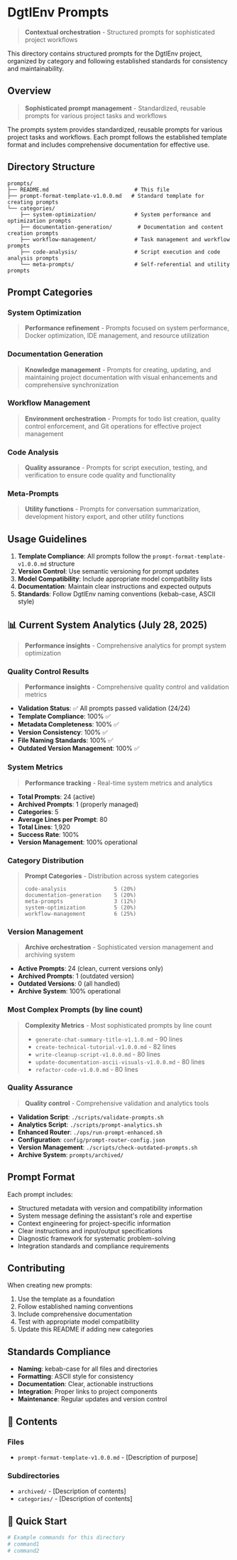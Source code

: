 # DgtlEnv Prompts

> **Contextual orchestration** - Structured prompts for sophisticated project workflows

This directory contains structured prompts for the DgtlEnv project, organized by category and following established standards for consistency and maintainability.

## Overview

> **Sophisticated prompt management** - Standardized, reusable prompts for various project tasks and workflows

The prompts system provides standardized, reusable prompts for various project tasks and workflows. Each prompt follows the established template format and includes comprehensive documentation for effective use.

## Directory Structure

```
prompts/
├── README.md                           # This file
├── prompt-format-template-v1.0.0.md   # Standard template for creating prompts
└── categories/
    ├── system-optimization/            # System performance and optimization prompts
    ├── documentation-generation/        # Documentation and content creation prompts
    ├── workflow-management/            # Task management and workflow prompts
    ├── code-analysis/                  # Script execution and code analysis prompts
    └── meta-prompts/                   # Self-referential and utility prompts
```

## Prompt Categories

### System Optimization
> **Performance refinement** - Prompts focused on system performance, Docker optimization, IDE management, and resource utilization

### Documentation Generation
> **Knowledge management** - Prompts for creating, updating, and maintaining project documentation with visual enhancements and comprehensive synchronization

### Workflow Management
> **Environment orchestration** - Prompts for todo list creation, quality control enforcement, and Git operations for effective project management

### Code Analysis
> **Quality assurance** - Prompts for script execution, testing, and verification to ensure code quality and functionality

### Meta-Prompts
> **Utility functions** - Prompts for conversation summarization, development history export, and other utility functions

## Usage Guidelines

1. **Template Compliance**: All prompts follow the `prompt-format-template-v1.0.0.md` structure
2. **Version Control**: Use semantic versioning for prompt updates
3. **Model Compatibility**: Include appropriate model compatibility lists
4. **Documentation**: Maintain clear instructions and expected outputs
5. **Standards**: Follow DgtlEnv naming conventions (kebab-case, ASCII style)

## 📊 Current System Analytics (July 28, 2025)

> **Performance insights** - Comprehensive analytics for prompt system optimization

### Quality Control Results
> **Performance insights** - Comprehensive quality control and validation metrics

- **Validation Status**: ✅ All prompts passed validation (24/24)
- **Template Compliance**: 100% ✅
- **Metadata Completeness**: 100% ✅
- **Version Consistency**: 100% ✅
- **File Naming Standards**: 100% ✅
- **Outdated Version Management**: 100% ✅

### System Metrics
> **Performance tracking** - Real-time system metrics and analytics

- **Total Prompts**: 24 (active)
- **Archived Prompts**: 1 (properly managed)
- **Categories**: 5
- **Average Lines per Prompt**: 80
- **Total Lines**: 1,920
- **Success Rate**: 100%
- **Version Management**: 100% operational

### Category Distribution
> **Prompt Categories** - Distribution across system categories
> ```
> code-analysis               5 (20%)
> documentation-generation    5 (20%)
> meta-prompts                3 (12%)
> system-optimization         5 (20%)
> workflow-management         6 (25%)
> ```

### Version Management
> **Archive orchestration** - Sophisticated version management and archiving system

- **Active Prompts**: 24 (clean, current versions only)
- **Archived Prompts**: 1 (outdated version)
- **Outdated Versions**: 0 (all handled)
- **Archive System**: 100% operational

### Most Complex Prompts (by line count)
> **Complexity Metrics** - Most sophisticated prompts by line count
> - `generate-chat-summary-title-v1.1.0.md` - 90 lines
> - `create-technical-tutorial-v1.0.0.md` - 82 lines
> - `write-cleanup-script-v1.0.0.md` - 80 lines
> - `update-documentation-ascii-visuals-v1.0.0.md` - 80 lines
> - `refactor-code-v1.0.0.md` - 80 lines

### Quality Assurance
> **Quality control** - Comprehensive validation and analytics tools

- **Validation Script**: `./scripts/validate-prompts.sh`
- **Analytics Script**: `./scripts/prompt-analytics.sh`
- **Enhanced Router**: `./ops/run-prompt-enhanced.sh`
- **Configuration**: `config/prompt-router-config.json`
- **Version Management**: `./scripts/check-outdated-prompts.sh`
- **Archive System**: `prompts/archived/`

## Prompt Format

Each prompt includes:
- Structured metadata with version and compatibility information
- System message defining the assistant's role and expertise
- Context engineering for project-specific information
- Clear instructions and input/output specifications
- Diagnostic framework for systematic problem-solving
- Integration standards and compliance requirements

## Contributing

When creating new prompts:
1. Use the template as a foundation
2. Follow established naming conventions
3. Include comprehensive documentation
4. Test with appropriate model compatibility
5. Update this README if adding new categories

## Standards Compliance

- **Naming**: kebab-case for all files and directories
- **Formatting**: ASCII style for consistency
- **Documentation**: Clear, actionable instructions
- **Integration**: Proper links to project components
- **Maintenance**: Regular updates and version control

## 📁 Contents

### **Files**
- `prompt-format-template-v1.0.0.md` - [Description of purpose]

### **Subdirectories**
- `archived/` - [Description of contents]
- `categories/` - [Description of contents]

## 🚀 Quick Start

```bash
# Example commands for this directory
# command1
# command2
```
